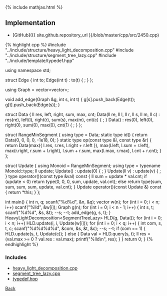 {% include mathjax.html %}



## Implementation

- [GitHub]({{ site.github.repository_url }}/blob/master/cpp/src/2450.cpp)

{% highlight cpp %}
#include "../include/structure/heavy_light_decomposition.cpp"
#include "../include/structure/segment_tree_lazy.cpp"
#include "../include/template/typedef.hpp"

using namespace std;

struct Edge {
  int to;
  Edge(int t) : to(t) { ; }
};

using Graph = vector<vector<Edge>>;

void add_edge(Graph &g, int s, int t) {
  g[s].push_back(Edge(t));
  g[t].push_back(Edge(s));
}

struct Data {
  ll res, left, right, sum, max, cnt;
  Data(ll re, ll l, ll r, ll s, ll m, ll c) :
    res(re), left(l), right(r), sum(s), max(m), cnt(c) {
    ;
  }
  Data() : res(0), left(0), right(0), sum(0), max(0), cnt(1) { ; }
};

struct RangeMinSegment {
  using type = Data;
  static type id() { return Data(0, 0, 0, 0, -1e18, 0); }
  static type op(const type &l, const type &r) {
    return Data(max({ l.res, r.res, l.right + r.left }),
                max(l.left, l.sum + r.left), max(r.right, r.sum + l.right),
                l.sum + r.sum, max(l.max, r.max), l.cnt + r.cnt);
  }
};

struct Update {
  using Monoid = RangeMinSegment;
  using type = typename Monoid::type;
  ll update;
  Update() : update(0) { ; }
  Update(ll v) : update(v) { ; }
  type operator()(const type &val) const {
    ll sum = update * val.cnt;
    if (update < 0)
      return type(0, 0, 0, sum, update, val.cnt);
    else
      return type(sum, sum, sum, sum, update, val.cnt);
  }
  Update operator()(const Update &) const { return *this; }
};

int main() {
  int n, q;
  scanf("%d%d", &n, &q);
  vector<ll> w(n);
  for (int i = 0; i < n; i++) scanf("%lld", &w[i]);
  Graph g(n);
  for (int i = 0; i < n - 1; i++) {
    int s, t;
    scanf("%d%d", &s, &t);
    --s;
    --t;
    add_edge(g, s, t);
  }
  HeavyLightDecomposition<SegmentTreeLazy<Update>> HLD(g, Data());
  for (int i = 0; i < n; i++) HLD.update(i, i, Update(w[i]));
  for (int i = 0; i < q; i++) {
    int com, s, t, c;
    scanf("%d%d%d%d", &com, &s, &t, &c);
    --s;
    --t;
    if (com == 1) {
      HLD.update(s, t, Update(c));
    }
    else {
      Data val = HLD.query(s, t);
      ll res = (val.max >= 0 ? val.res : val.max);
      printf("%lld\n", res);
    }
  }
  return 0;
}
{% endhighlight %}

### Includes

- [heavy_light_decomposition.cpp](../include/structure/heavy_light_decomposition)
- [segment_tree_lazy.cpp](../include/structure/segment_tree_lazy)
- [typedef.hpp](../include/template/typedef)

[Back](..)
